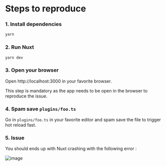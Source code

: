 # Steps to reproduce

### 1. Install dependencies

```sh
yarn
```

### 2. Run Nuxt

```sh
yarn dev
```

### 3. Open your browser

Open http://localhost:3000 in your favorite browser.

This step is mandatory as the app needs to be open in the browser to reproduce the issue.

### 4. Spam save `plugins/foo.ts`

Go in `plugins/foo.ts` in your favorite editor and spam save the file to trigger hot reload fast.

### 5. Issue

You should ends up with Nuxt crashing with the following error :

![image](https://user-images.githubusercontent.com/25272043/159538872-6b231ec9-5a8a-4d93-a745-70e80677681d.png)
